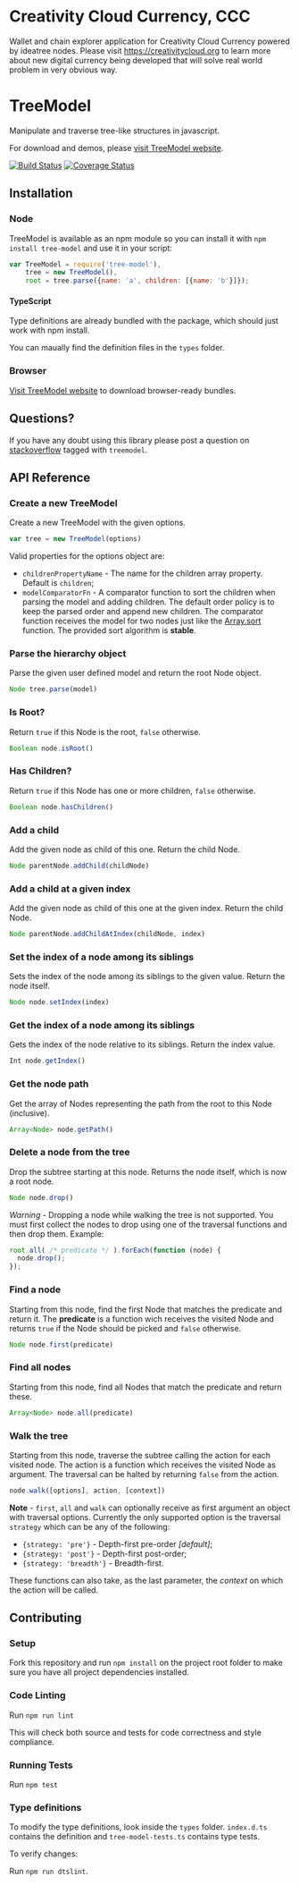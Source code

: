 # Creativity Cloud Currency, CCC
Wallet and chain explorer application for Creativity Cloud Currency powered by ideatree nodes. Please visit https://creativitycloud.org to learn more about new digital currency being developed that will solve real world problem in very obvious way.

# TreeModel

Manipulate and traverse tree-like structures in javascript.

For download and demos, please [visit TreeModel website](http://jnuno.com/tree-model-js).

[![Build Status](https://travis-ci.org/joaonuno/tree-model-js.svg)](https://travis-ci.org/joaonuno/tree-model-js)
[![Coverage Status](https://coveralls.io/repos/github/joaonuno/tree-model-js/badge.svg?branch=master)](https://coveralls.io/github/joaonuno/tree-model-js?branch=master)

## Installation

### Node

TreeModel is available as an npm module so you can install it with `npm install tree-model` and use it in your script:

```js
var TreeModel = require('tree-model'),
    tree = new TreeModel(),
    root = tree.parse({name: 'a', children: [{name: 'b'}]});
```

#### TypeScript
Type definitions are already bundled with the package, which should just work with npm install.

You can maually find the definition files in the `types` folder.

### Browser

[Visit TreeModel website](http://jnuno.com/tree-model-js) to download browser-ready bundles.

## Questions?

If you have any doubt using this library please post a question on [stackoverflow](http://stackoverflow.com/questions/ask?tags=treemodel) tagged with `treemodel`.

## API Reference

### Create a new TreeModel

Create a new TreeModel with the given options.

```js
var tree = new TreeModel(options)
```

Valid properties for the options object are:

* `childrenPropertyName` - The name for the children array property. Default is `children`;
* `modelComparatorFn` - A comparator function to sort the children when parsing the model and adding children. The default order policy is to keep the parsed order and append new children. The comparator function receives the model for two nodes just like the [Array.sort](https://developer.mozilla.org/en-US/docs/Web/JavaScript/Reference/Global_Objects/Array/sort) function. The provided sort algorithm is **stable**.

### Parse the hierarchy object

Parse the given user defined model and return the root Node object.

```js
Node tree.parse(model)
```

### Is Root?

Return `true` if this Node is the root, `false` otherwise.

```js
Boolean node.isRoot()
```

### Has Children?

Return `true` if this Node has one or more children, `false` otherwise.

```js
Boolean node.hasChildren()
```

### Add a child

Add the given node as child of this one. Return the child Node.

```js
Node parentNode.addChild(childNode)
```

### Add a child at a given index

Add the given node as child of this one at the given index. Return the child Node.

```js
Node parentNode.addChildAtIndex(childNode, index)
```

### Set the index of a node among its siblings

Sets the index of the node among its siblings to the given value. Return the node itself.

```js
Node node.setIndex(index)
```

### Get the index of a node among its siblings

Gets the index of the node relative to its siblings. Return the index value.

```js
Int node.getIndex()
```

### Get the node path

Get the array of Nodes representing the path from the root to this Node (inclusive).

```js
Array<Node> node.getPath()
```

### Delete a node from the tree

Drop the subtree starting at this node. Returns the node itself, which is now a root node.

```js
Node node.drop()
```

*Warning* - Dropping a node while walking the tree is not supported. You must first collect the nodes to drop using one of the traversal functions and then drop them. Example:

```js
root.all( /* predicate */ ).forEach(function (node) {
  node.drop();
});
```

### Find a node

Starting from this node, find the first Node that matches the predicate and return it. The **predicate** is a function wich receives the visited Node and returns `true` if the Node should be picked and `false` otherwise.

```js
Node node.first(predicate)
```

### Find all nodes

Starting from this node, find all Nodes that match the predicate and return these.

```js
Array<Node> node.all(predicate)
```

### Walk the tree

Starting from this node, traverse the subtree calling the action for each visited node. The action is a function which receives the visited Node as argument. The traversal can be halted by returning `false` from the action.

```js
node.walk([options], action, [context])
```

**Note** - `first`, `all` and `walk` can optionally receive as first argument an object with traversal options. Currently the only supported option is the traversal `strategy` which can be any of the following:

* `{strategy: 'pre'}` - Depth-first pre-order *[default]*;
* `{strategy: 'post'}` - Depth-first post-order;
* `{strategy: 'breadth'}` - Breadth-first.

These functions can also take, as the last parameter, the *context* on which the action will be called.

## Contributing

### Setup

Fork this repository and run `npm install` on the project root folder to make sure you have all project dependencies installed.

### Code Linting

Run `npm run lint`

This will check both source and tests for code correctness and style compliance.

### Running Tests

Run `npm test`

### Type definitions

To modify the type definitions, look inside the `types` folder. 
`index.d.ts` contains the definition and `tree-model-tests.ts` contains type tests.

To verify changes:

Run `npm run dtslint`.
